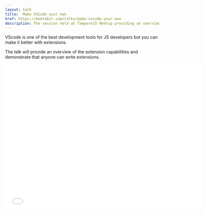 ```yaml
---
layout: talk
title:  Make VSCode your own
href: https://meetabit.com/talks/make-vscode-your-own
description: The session held at TampereJS Meetup providing an overview of the extension capabilities of Visual Studio Code.
---
```


VScode is one of the best development tools for JS developers but you can make it better with extensions.

The talk will provide an overview of the extension capabilities and demonstrate that anyone can write extensions.

<iframe src="//slides.com/vladstirbu/make-vscode-your-own/embed" width="640" height="480" scrolling="no" frameborder="0" webkitallowfullscreen mozallowfullscreen allowfullscreen></iframe>
